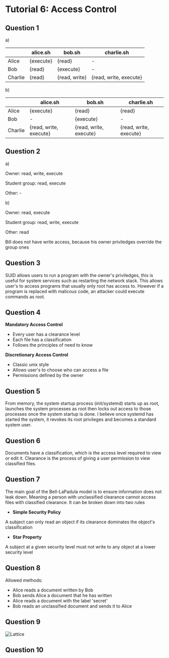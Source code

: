 # Tutorial 6: Access Control

## Question 1

a)

|              | alice.sh         | bob.sh          | charlie.sh             |
| ------------ | ---------------- | --------------- | ---------------------- |
| Alice        | {execute}        | {read}          | -                      |
| Bob          | {read}           | {execute}       | -                      |
| Charlie      | {read}           | {read, write}   | {read, write, execute} |

b)

|              | alice.sh               | bob.sh                 | charlie.sh             |
| ------------ | ---------------------- | ---------------------- | ---------------------- |
| Alice        | {execute}              | {read}                 | {read}                 |
| Bob          | -                      | {execute}              | -                      |
| Charlie      | {read, write, execute} | {read, write, execute} | {read, write, execute} |

## Question 2

a) 


Owner: read, write, execute

Student group: read, execute

Other: -


b)

Owner: read, execute

Student group: read, write, execute

Other: read

Bill does not have write access, because his owner priviledges override the group ones

## Question 3

SUID allows users to run a program with the owner's priviledges, this is useful for system services such as restarting the network stack. This allows user's to access programs that usually only root has access to. However if a program is replaced with malicous code, an attacker could execute commands as root.

## Question 4

__Mandatory Access Control__
- Every user has a clearance level
- Each file has a classification
- Follows the principles of need to know

__Discretionary Access Control__
- Classic unix style
- Allows user's to choose who can access a file
- Permissions defined by the owner

## Question 5

From memory, the system startup process (init/systemd) starts up as root, launches the system processes as root then locks out access to those processes once the system startup is done. I believe once systemd has started the system, it revokes its root privileges and becomes a standard system user.

## Question 6

Documents have a classification, which is the access level required to view or edit it. Clearance is the process of giving a user permission to view classified files.

## Question 7

The main goal of the Bell-LaPadula model is to ensure information does not leak down. Meaning a person with unclassified clearance cannot access files with classified clearance. It can be broken down into two rules

- __Simple Security Policy__

A subject can only read an object if its clearance dominates the object's classification

- __Star Property__

A subject at a given security level must not write to any object at a lower security level

## Question 8

Allowed methods:

- Alice reads a document written by Bob
- Bob sends Alice a document that he has written
- Alice reads a document with the label 'secret'
- Bob reads an unclassified document and sends it to Alice

## Question 9

![Lattice](resources/tut_5_block_diagram.png "Lattice")

## Question 10



